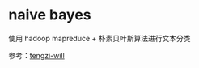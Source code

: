 # naive bayes

使用 hadoop mapreduce + 朴素贝叶斯算法进行文本分类

参考：[tengzi-will](https://tengzi-will.github.io/2018/12/24/Hadoop-%E5%AE%9E%E7%8E%B0%E6%9C%B4%E7%B4%A0%E8%B4%9D%E5%8F%B6%E6%96%AF-Naive-Bayes-%E6%96%87%E6%9C%AC%E5%88%86%E7%B1%BB/)
